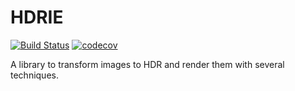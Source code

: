 # HDRIE

[![Build Status](https://travis-ci.com/barskern/hdrie.svg?token=S3nA1j4MQ8fzYt5KzyxX&branch=master)](https://travis-ci.com/barskern/hdrie)
[![codecov](https://codecov.io/gh/barskern/hdrie/branch/master/graph/badge.svg?token=kYGkwROnqu)](https://codecov.io/gh/barskern/hdrie)

A library to transform images to HDR and render them with several techniques.
